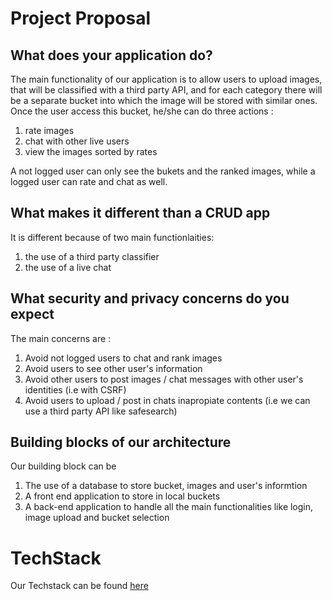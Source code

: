 # Project Proposal

## What does your application do?

The main functionality of our application is to allow users to upload images, that will be classified with a third party API, and for each category there will be a separate bucket into which the image will be stored with similar ones. Once the user access this bucket, he/she can do three actions :

1. rate images
2. chat with other live users
3. view the images sorted by rates

A not logged user can only see the bukets and the ranked images, while a logged user can rate and chat as well.

## What makes it different than a CRUD app

It is different because of two main functionlaities:

1. the use of a third party classifier
2. the use of a live chat

## What security and privacy concerns do you expect

The main concerns are :

1. Avoid not logged users to chat and rank images
2. Avoid users to see other user's information
3. Avoid other users to post images / chat messages with other user's identities (i.e with CSRF)
4. Avoid users to upload / post in chats inapropiate contents (i.e we can use a third party API like safesearch)

## Building blocks of our architecture

Our building block can be

1. The use of a database to store bucket, images and user's informtion
2. A front end application to store in local buckets
3. A back-end application to handle all the main functionalities like login, image upload and bucket selection

# TechStack

Our Techstack can be found [here](https://github.com/ckclassrooms/final-project-proposal-los-sorcios/tree/main/documentation)

